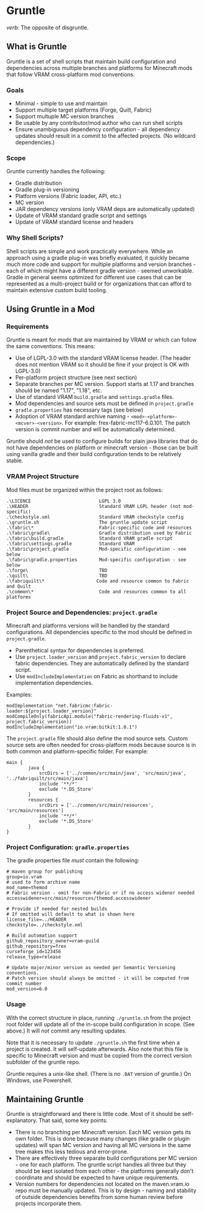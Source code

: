 # Gruntle
_verb:_ The opposite of disgruntle.

## What is Gruntle
Gruntle is a set of shell scripts that maintain build configuration and dependencies across multiple branches and platforms for Minecraft mods that follow VRAM cross-platform mod conventions.

### Goals
* Minimal - simple to use and maintain
* Support multiple target platforms (Forge, Quilt, Fabric)
* Support multuple MC version branches
* Be usable by any contributor/mod author who can run shell scripts
* Ensure unambiguous dependency configuration - all dependency updates should result in a commit to the affected projects. (No wildcard dependencies.)

### Scope
Gruntle currently handles the following:
* Gradle distribution
* Gradle plug-in versioning
* Platform versions (Fabric loader, API, etc.)
* MC version
* JAR dependency versions (only VRAM deps are automatically updated)
* Update of VRAM standard gradle script and settings
* Update of VRAM standard license and headers

### Why Shell Scripts?
Shell scripts are simple and work practically everywhere.  While an approach using a gradle plug-in was briefly evaluated, it quickly became much more code and support for multiple platforms and version branches - each of which might have a different gradle version - seemed unworkable.  Gradle in general seems optimized for different use cases that can be represented as a multi-project build or for organizations that can afford to maintain extensive custom build tooling.

## Using Gruntle in a Mod

### Requirements
Gruntle is meant for mods that are maintained by VRAM or which can follow the same conventions. This means:
* Use of LGPL-3.0 with the standard VRAM license header. (The header does not mention VRAM so it should be fine if your project is OK with LGPL-3.0)
* Per-platform project structure (see next section)
* Separate branches per MC version. Support starts at 1.17 and branches should be named "1.17", "1.18", etc.
* Use of standard VRAM `build.gradle` and `settings.gradle` files.
* Mod dependencies and source sets must be defined in `project.gradle`
* `gradle.properties` has necessary tags (see below)
* Adoption of VRAM standard archive naming - `<mod>-<platform>-<mcver>-<version>`. For example: frex-fabric-mc117-6.0.101. The patch version is commit number and will be automatically determined.

Gruntle should _not_ be used to configure builds for plain java libraries that do not have dependencies on platform or minecraft version - those can be built using vanilla gradle and their build configuration tends to be relatively stable.

### VRAM Project Structure
Mod files must be organized within the project root as follows:

```
.\LICENCE                         LGPL 3.0
.\HEADER                          Standard VRAM LGPL header (not mod-specific)
.\checkstyle.xml                  Standard VRAM checkstyle config
.\gruntle.sh                      The gruntle update script
.\fabric\*                        Fabric-specific code and resources
.\fabric\gradle\                  Gradle distribution used by Fabric
.\fabric\build.gradle             Standard VRAM gradle script
.\fabric\settings.gradle          Standard VRAM
.\fabric\project.gradle           Mod-specific configuration - see below
.\fabric\gradle.properties        Mod-specific configuration - see below
.\forge\                          TBD
.\quilt\                          TBD
.\fabriquilt\*                   Code and resource common to Fabric and Quilt
.\common\*                        Code and resources common to all platforms
```

### Project Source and Dependencies: `project.gradle`
Minecraft and platforms versions will be handled by the standard configurations. All dependencies specific to the mod should be defined in `project.gradle`.

* Parenthetical syntax for dependencies is preferred.
* Use `project.loader_version` and `project.fabric_version` to declare fabric dependencies. They are automatically defined by the standard script.
* Use `modIncludeImplementation` on Fabric as shorthand to include implementation dependencies.

Examples:
```
modImplementation "net.fabricmc:fabric-loader:${project.loader_version}"
modCompileOnly(fabricApi.module("fabric-rendering-fluids-v1", project.fabric_version))
modIncludeImplementation("io.vram:bitkit:1.0.1")
```

The `project.gradle` file should also define the mod source sets. Custom source sets are often needed for cross-platform mods because source is in both common and platform-specific folder.  For example:

```
main {
		java {
			srcDirs = ['../common/src/main/java', 'src/main/java', '../fabriquilt/src/main/java']
			include '**/*'
			exclude '*.DS_Store'
		}
		resources {
			srcDirs = ['../common/src/main/resources', 'src/main/resources']
			include '**/*'
			exclude '*.DS_Store'
		}
}
```

### Project Configuration: `gradle.properties`
The gradle properties file _must_ contain the following:

```properties
# maven group for publishing
group=io.vram
# used to form archive name
mod_name=themod
# Fabric version - omit for non-Fabric or if no access widener needed
accesswidener=src/main/resources/themod.accesswidener

# Provide if needed for nested builds
# If omitted will default to what is shown here
license_file=../HEADER
checkstyle=../checkstyle.xml

# Build automation support
github_repository_owner=vram-guild
github_repository=frex
curseforge_id=123456
release_type=release

# Update major/minor version as needed per Semantic Versioning conventions.
# Patch version should always be omitted - it will be computed from commit number
mod_version=6.0
```

### Usage
With the correct structure in place, running `./gruntle.sh` from the project root folder will update all of the in-scope build configuration in scope. (See above.) It will _not_ commit any resulting updates.

Note that it is necessary to update `./gruntle.sh` the first time when a project is created. It will self-update afterwards.  Also note that this file is specific to Minecraft version and must be copied from the correct version subfolder of the gruntle repo.

Gruntle requires a unix-like shell. (There is no `.BAT` version of gruntle.) On Windows, use Powershell.

## Maintaining Gruntle
Gruntle is straightforward and there is little code. Most of it should be self-explanatory.  That said, some key points:

* There is no branching per Minecraft version. Each MC version gets its own folder.  This is done because many changes (like gradle or plugin updates) will span MC version and having all MC versions in the same tree makes this less tedious and error-prone.
* There are effectively three separate build configurations per MC version - one for each platform.  The gruntle script handles all three but they should be kept isolated from each other - the platforms generally don't coordinate and should be expected to have unique requirements.
* Version numbers for dependencies not located on the maven.vram.io repo must be manually updated.  This is by design - naming and stability of outside dependencies benefits from some human review before projects incorporate them.
